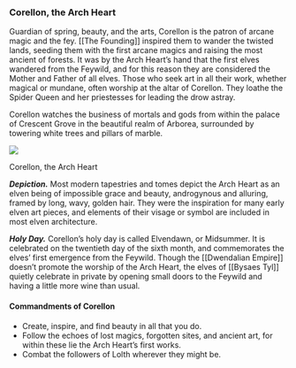 ### Corellon, the Arch Heart

Guardian of spring, beauty, and the arts, Corellon is the patron of arcane magic and the fey. [[The Founding]] inspired them to wander the twisted lands, seeding them with the first arcane magics and raising the most ancient of forests. It was by the Arch Heart’s hand that the first elves wandered from the Feywild, and for this reason they are considered the Mother and Father of all elves. Those who seek art in all their work, whether magical or mundane, often worship at the altar of Corellon. They loathe the Spider Queen and her priestesses for leading the drow astray.

Corellon watches the business of mortals and gods from within the palace of Crescent Grove in the beautiful realm of Arborea, surrounded by towering white trees and pillars of marble.

[![](https://media.dndbeyond.com/compendium-images/egtw/yDOyqyOocErRgYJK/01-07.png)](https://media.dndbeyond.com/compendium-images/egtw/yDOyqyOocErRgYJK/01-07.png)

Corellon, the Arch Heart

**_Depiction._** Most modern tapestries and tomes depict the Arch Heart as an elven being of impossible grace and beauty, androgynous and alluring, framed by long, wavy, golden hair. They were the inspiration for many early elven art pieces, and elements of their visage or symbol are included in most elven architecture.

**_Holy Day._** Corellon’s holy day is called Elvendawn, or Midsummer. It is celebrated on the twentieth day of the sixth month, and commemorates the elves’ first emergence from the Feywild. Though the [[Dwendalian Empire]] doesn’t promote the worship of the Arch Heart, the elves of [[Bysaes Tyl]] quietly celebrate in private by opening small doors to the Feywild and having a little more wine than usual.

#### Commandments of Corellon

-   Create, inspire, and find beauty in all that you do.
-   Follow the echoes of lost magics, forgotten sites, and ancient art, for within these lie the Arch Heart’s first works.
-   Combat the followers of Lolth wherever they might be.